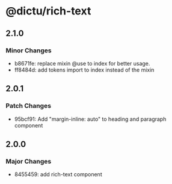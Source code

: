 # @dictu/rich-text

## 2.1.0

### Minor Changes

- b8671fe: replace mixin @use to index for better usage.
- ff8484d: add tokens import to index instead of the mixin

## 2.0.1

### Patch Changes

- 95bcf91: Add "margin-inline: auto" to heading and paragraph component

## 2.0.0

### Major Changes

- 8455459: add rich-text component
